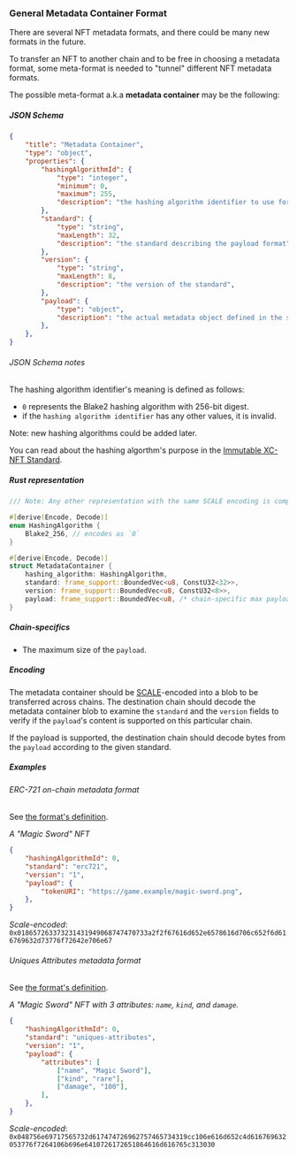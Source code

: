 ### General Metadata Container Format

There are several NFT metadata formats, and there could be many new formats in the future.

To transfer an NFT to another chain and to be free in choosing a metadata format,
some meta-format is needed to "tunnel" different NFT metadata formats.

The possible meta-format a.k.a **metadata container** may be the following:

##### JSON Schema
```json
{
    "title": "Metadata Container",
    "type": "object",
    "properties": {
        "hashingAlgorithmId": {
            "type": "integer",
            "minimum": 0,
            "maximum": 255,
            "description": "the hashing algorithm identifier to use for verifying the authenticity of the metadata container",
        },
        "standard": {
            "type": "string",
            "maxLength": 32,
            "description": "the standard describing the payload format",
        },
        "version": {
            "type": "string",
            "maxLength": 8,
            "description": "the version of the standard",
        },
        "payload": {
            "type": "object",
            "description": "the actual metadata object defined in the standard's format",
        },
    },
}
```

###### JSON Schema notes

The hashing algorithm identifier's meaning is defined as follows:

* `0` represents the Blake2 hashing algorithm with 256-bit digest.
* if the `hashing algorithm identifier` has any other values, it is invalid.

Note: new hashing algorithms could be added later.

You can read about the hashing algorthm's purpose in the [Immutable XC-NFT Standard](./immutable-xc-nft-standard.md).

##### Rust representation
```rust
/// Note: Any other representation with the same SCALE encoding is compatible. 

#[derive(Encode, Decode)]
enum HashingAlgorithm {
    Blake2_256, // encodes as `0`
}

#[derive(Encode, Decode)]
struct MetadataContainer {
    hashing_algorithm: HashingAlgorithm,
    standard: frame_support::BoundedVec<u8, ConstU32<32>>,
    version: frame_support::BoundedVec<u8, ConstU32<8>>,
    payload: frame_support::BoundedVec<u8, /* chain-specific max payload size */>,
}
```

##### Chain-specifics

* The maximum size of the `payload`.

##### Encoding

The metadata container should be [SCALE](https://github.com/paritytech/parity-scale-codec)-encoded into a blob to be transferred across chains.
The destination chain should decode the metadata container blob to examine the `standard` and the `version` fields to verify if the `payload`'s content is supported on this particular chain.

If the payload is supported, the destination chain should decode bytes from the `payload` according to the given standard.

##### Examples

###### ERC-721 on-chain metadata format
See [the format's definition](./metadata-formats/erc721.md).

*A "Magic Sword" NFT*
```json
{
    "hashingAlgorithmId": 0,
    "standard": "erc721",
    "version": "1",
    "payload": {
        "tokenURI": "https://game.example/magic-sword.png",
    },
}
```

*Scale-encoded*: `0x018657263373231431949068747470733a2f2f67616d652e6578616d706c652f6d616769632d73776f72642e706e67`

###### Uniques Attributes metadata format
See [the format's definition](./metadata-formats/uniques-attributes.md).

*A "Magic Sword" NFT with 3 attributes: `name`, `kind`, and `damage`.*
```json
{
    "hashingAlgorithmId": 0,
    "standard": "uniques-attributes",
    "version": "1",
    "payload": {
        "attributes": [
            ["name", "Magic Sword"],
            ["kind", "rare"],
            ["damage", "100"],
        ],
    },
}
```

*Scale-encoded*: `0x048756e69717565732d617474726962757465734319cc106e616d652c4d616769632053776f7264106b696e6410726172651864616d616765c313030`
